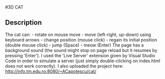 #3D CAT

## Description
The cat can:
	- rotate on mouse move
	- move (left-right, up-down) using keyboard arrows
	- change position (mouse click)
	- regain its initial position (double mouse click)
	- jump (Space)
	- meow (Enter)
The page has a background sound (the sound might stop on page reload but it resumes by pressing 'Enter').
I used the 'Live Server' extension given by Visual Studio Code in order to simulate a server (just simply double-clicking on index.html does not work correctly).
I also uploaded the project here: http://info.tm.edu.ro:8080/~ACapotescu/cat/
